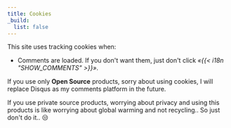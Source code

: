 ```yaml
---
title: Cookies
_build:
  list: false
---
```


This site uses tracking cookies when:

* Comments are loaded. If you don't want them, just don't click *«{{< i18n
  "SHOW_COMMENTS" >}}»*.

If you use only **Open Source** products, sorry about using cookies, I will
replace Disqus as my comments platform in the future.

If you use private source products, worrying about privacy and using this
products is like worrying about global warming and not recycling.. So just
don't do it.. 😒


